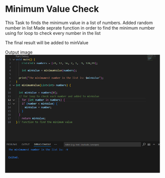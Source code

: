 # Minimum Value Check
This Task to finds the minimum value in a list of numbers.
Added random number in list 
Made seprate function in order to find the minimum number using for loop to check every number in the list 

The final result will be added to minValue

Output image
![alt text](image.png)